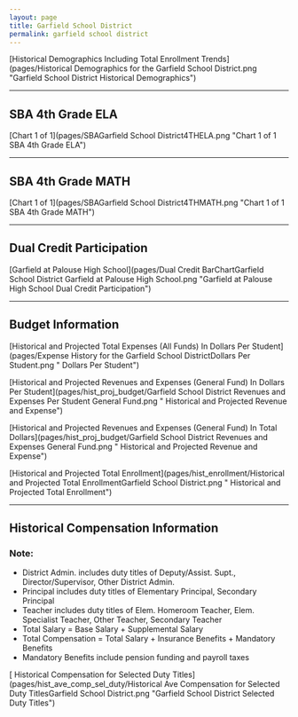 ```yaml
---
layout: page
title: Garfield School District
permalink: garfield school district
---
```



[Historical Demographics Including Total Enrollment Trends](pages/Historical Demographics for the Garfield School District.png "Garfield School District Historical Demographics")

___

## SBA 4th Grade ELA

[Chart 1 of 1](pages/SBAGarfield School District4THELA.png "Chart 1 of 1 SBA 4th Grade ELA")


___

## SBA 4th Grade MATH

[Chart 1 of 1](pages/SBAGarfield School District4THMATH.png "Chart 1 of 1 SBA 4th Grade MATH")


___

## Dual Credit Participation

[Garfield at Palouse High School](pages/Dual Credit BarChartGarfield School District Garfield at Palouse High School.png "Garfield at Palouse High School Dual Credit Participation")


___

## Budget Information

[Historical and Projected Total Expenses (All Funds) In Dollars Per Student](pages/Expense History for the Garfield School DistrictDollars Per Student.png " Dollars Per Student")

[Historical and Projected Revenues and Expenses (General Fund) In Dollars Per Student](pages/hist_proj_budget/Garfield School District Revenues and Expenses Per Student General Fund.png " Historical and Projected Revenue and Expense")

[Historical and Projected Revenues and Expenses (General Fund) In Total Dollars](pages/hist_proj_budget/Garfield School District Revenues and Expenses General Fund.png " Historical and Projected Revenue and Expense")

[Historical and Projected Total Enrollment](pages/hist_enrollment/Historical and Projected Total EnrollmentGarfield School District.png " Historical and Projected Total Enrollment")


___

## Historical Compensation Information
### Note:
- District Admin. includes duty titles of Deputy/Assist. Supt., Director/Supervisor, Other District Admin.
- Principal includes duty titles of Elementary Principal, Secondary Principal
- Teacher includes duty titles of Elem. Homeroom Teacher, Elem. Specialist Teacher, Other Teacher, Secondary Teacher
- Total Salary = Base Salary + Supplemental Salary
- Total Compensation = Total Salary + Insurance Benefits + Mandatory Benefits
- Mandatory Benefits include pension funding and payroll taxes

[ Historical Compensation for Selected Duty Titles](pages/hist_ave_comp_sel_duty/Historical Ave Compensation for Selected Duty TitlesGarfield School District.png "Garfield School District Selected Duty Titles")

